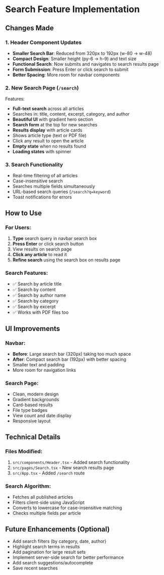 # Search Feature Implementation

## Changes Made

### 1. **Header Component Updates**
- **Smaller Search Bar**: Reduced from 320px to 192px (w-80 → w-48)
- **Compact Design**: Smaller height (py-6 → h-9) and text size
- **Functional Search**: Now submits and navigates to search results page
- **Form Submission**: Press Enter or click search to submit
- **Better Spacing**: More room for navbar components

### 2. **New Search Page** (`/search`)
Features:
- **Full-text search** across all articles
- Searches in: title, content, excerpt, category, and author
- **Beautiful UI** with gradient hero section
- **Search form** at the top for new searches
- **Results display** with article cards
- Shows article type (text or PDF file)
- Click any result to open the article
- **Empty state** when no results found
- **Loading states** with spinner

### 3. **Search Functionality**
- Real-time filtering of all articles
- Case-insensitive search
- Searches multiple fields simultaneously
- URL-based search queries (`/search?q=keyword`)
- Toast notifications for errors

## How to Use

### For Users:
1. **Type** search query in navbar search box
2. **Press Enter** or click search button
3. View results on search page
4. **Click any article** to read it
5. **Refine search** using the search box on results page

### Search Features:
- ✅ Search by article title
- ✅ Search by content
- ✅ Search by author name
- ✅ Search by category
- ✅ Search by excerpt
- ✅ Works with PDF files too

## UI Improvements

### Navbar:
- **Before**: Large search bar (320px) taking too much space
- **After**: Compact search bar (192px) with better spacing
- Smaller text and padding
- More room for navigation links

### Search Page:
- Clean, modern design
- Gradient backgrounds
- Card-based results
- File type badges
- View count and date display
- Responsive layout

## Technical Details

### Files Modified:
1. `src/components/Header.tsx` - Added search functionality
2. `src/pages/Search.tsx` - New search results page
3. `src/App.tsx` - Added `/search` route

### Search Algorithm:
- Fetches all published articles
- Filters client-side using JavaScript
- Converts to lowercase for case-insensitive matching
- Checks multiple fields per article

## Future Enhancements (Optional)

- Add search filters (by category, date, author)
- Highlight search terms in results
- Add pagination for large result sets
- Implement server-side search for better performance
- Add search suggestions/autocomplete
- Save recent searches
